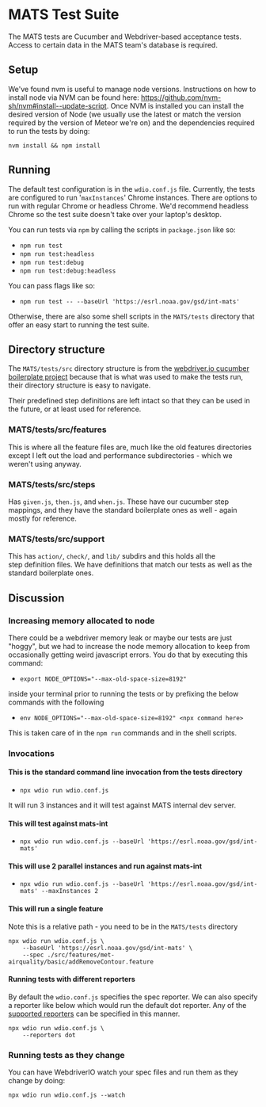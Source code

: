 # MATS Test Suite

The MATS tests are Cucumber and Webdriver-based acceptance tests. Access to certain data in the MATS team's database is required.

## Setup

We've found nvm is useful to manage node versions. Instructions on how to install node via NVM can be found here: <https://github.com/nvm-sh/nvm#install--update-script>. Once NVM is installed you can install the desired version of Node (we usually use the latest or match the version required by the version of Meteor we're on) and the dependencies required to run the tests by doing:

```console
nvm install && npm install
```

## Running

The default test configuration is in the `wdio.conf.js` file. Currently, the tests are configured to run '`maxInstances`' Chrome instances. There are options to run with regular Chrome or headless Chrome. We'd recommend headless Chrome so the test suite doesn't take over your laptop's desktop.

You can run tests via `npm` by calling the scripts in `package.json` like so:

- `npm run test`
- `npm run test:headless`
- `npm run test:debug`
- `npm run test:debug:headless`

You can pass flags like so:

- `npm run test -- --baseUrl 'https://esrl.noaa.gov/gsd/int-mats'`

Otherwise, there are also some shell scripts in the `MATS/tests` directory that offer an easy start to running the test suite.


## Directory structure

The `MATS/tests/src` directory structure is from the [webdriver.io cucumber boilerplate project](https://github.com/webdriverio/cucumber-boilerplate) because that is what was used to make the tests run, their directory structure is easy to navigate.  

Their predefined step definitions are left intact so that they can be used in the future, or at least used for reference.

### MATS/tests/src/features

This is where all the feature files are, much like the old features directories except I left out the load and performance subdirectories - which we weren't using anyway.

### MATS/tests/src/steps

Has `given.js`, `then.js`, and `when.js`. These have our cucumber step mappings, and they have the standard boilerplate ones as well - again mostly for reference.

### MATS/tests/src/support  

This has `action/`, `check/`, and `lib/` subdirs and this holds all the step definition files. We have definitions that match our tests as well as the standard boilerplate ones.


## Discussion

### Increasing memory allocated to node

There could be a webdriver memory leak or maybe our tests are just "hoggy", but we had to increase the node memory allocation to keep from occasionally getting weird javascript errors. You do that by executing this command:

- `export NODE_OPTIONS="--max-old-space-size=8192"`

inside your terminal prior to running the tests or by prefixing the below commands with the following

- `env NODE_OPTIONS="--max-old-space-size=8192" <npx command here>`

This is taken care of in the `npm run` commands and in the shell scripts.

### Invocations

#### This is the standard command line invocation from the tests directory

- `npx wdio run wdio.conf.js`

It will run 3 instances and it will test against MATS internal dev server.

#### This will test against mats-int

- `npx wdio run wdio.conf.js --baseUrl 'https://esrl.noaa.gov/gsd/int-mats'`

#### This will use 2 parallel instances and run against mats-int

- `npx wdio run wdio.conf.js --baseUrl 'https://esrl.noaa.gov/gsd/int-mats' --maxInstances 2`

#### This will run a single feature

Note this is a relative path - you need to be in the `MATS/tests` directory

```console
npx wdio run wdio.conf.js \
    --baseUrl 'https://esrl.noaa.gov/gsd/int-mats' \
    --spec ./src/features/met-airquality/basic/addRemoveContour.feature
```

#### Running tests with different reporters

By default the `wdio.conf.js` specifies the spec reporter. We can also specify a reporter like below which would run the default dot reporter. Any of the [supported reporters](https://webdriver.io/docs/dot-reporter) can be specified in this manner.

```console
npx wdio run wdio.conf.js \
    --reporters dot
```

### Running tests as they change

You can have WebdriverIO watch your spec files and run them as they change by doing:

```console
npx wdio run wdio.conf.js --watch 
```

